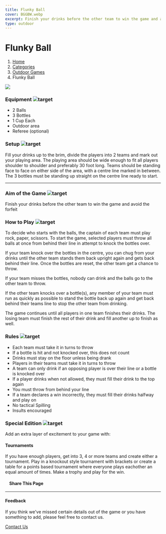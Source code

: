 ```yaml
---
title: Flunky Ball
cover: BGGBW.webp
excerpt: Finish your drinks before the other team to win the game and avoid the forfeit
type: outdoor
---
```


# Flunky Ball

1.  [Home](/)
2.  [Categories](GameCategories)
3.  [Outdoor Games](GameCategories/OutdoorGames)
4.  Flunky Ball

![](images/flunkyball.webp)

### Equipment ![target](images/liquor.webp)

-   2 Balls
-   3 Bottles
-   1 Cup Each
-   Outdoor area
-   Referee (optional)

### Setup ![target](images/settings.webp)

Fill your drinks up to the brim, divide the players into 2 teams and mark out your playing area. The playing area should be wide enough to fit all players shoulder to shoulder and preferably 30 foot long. Teams should be standing face to face on either side of the area, with a centre line marked in between. The 3 bottles must be standing up straight on the centre line ready to start.

* * *

### Aim of the Game ![target](images/target.webp)

Finish your drinks before the other team to win the game and avoid the forfeit

### How to Play ![target](images/question.webp)

To decide who starts with the balls, the captain of each team must play rock, paper, scissors. To start the game, selected players must throw all balls at once from behind their line in attempt to knock the bottles over.

If your team knock over the bottles in the centre, you can chug from your drinks until the other team stands them back upright again and gets back behind their line. Once the bottles are reset, the other team get a chance to throw.

If your team misses the bottles, nobody can drink and the balls go to the other team to throw.

If the other team knocks over a bottle(s), any member of your team must run as quickly as possible to stand the bottle back up again and get back behind their teams line to stop the other team from drinking.

The game continues until all players in one team finishes their drinks. The losing team must finish the rest of their drink and fill another up to finish as well.

### Rules ![target](images/rules.webp)

-   Each team must take it in turns to throw
-   If a bottle is hit and not knocked over, this does not count
-   Drinks must stay on the floor unless being drank
-   Players in their teams must take it in turns to throw
-   A team can only drink if an opposing player is over their line or a bottle is knocked over
-   If a player drinks when not allowed, they must fill their drink to the top again
-   You must throw from behind your line
-   If a team declares a win incorrectly, they must fill their drinks halfway and play on
-   No tactical Spilling
-   Insults encouraged

### Special Edition ![target](images/special.webp)

Add an extra layer of excitement to your game with:

#### **Tournaments**

If you have enough players, get into 3, 4 or more teams and create either a tournament. Play in a knockout style tournament with brackets or create a table for a points based tournament where everyone plays eachother an equal amount of times. Make a trophy and play for the win.

####     Share This Page

[](https://www.facebook.com/sharer/sharer.php?u=beergogglegames.co.uk/GameCategories/OutdoorGames/flunkyball)[](https://www.instagram.com/direct/new/)[](https://twitter.com/intent/tweet?url=beergogglegames.co.uk/GameCategories/OutdoorGames/flunkyball)

* * *

#### Feedback

If you think we've missed certain details out of the game or you have something to add, please feel free to contact us.

  
  
  
[Contact Us](contact)
